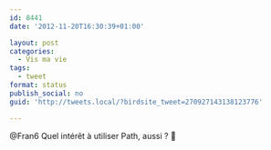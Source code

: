 ```yaml
---
id: 8441
date: '2012-11-20T16:30:39+01:00'

layout: post
categories:
  - Vis ma vie
tags:
  - tweet
format: status
publish_social: no
guid: 'http://tweets.local/?birdsite_tweet=270927143138123776'

---
```


@Fran6 Quel intérêt à utiliser Path, aussi ? 🙂